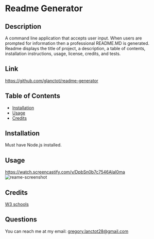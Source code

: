 # Readme Generator
## Description
A command line application that accepts user input.  When users are prompted for information then a professional README.MD is generated.  Readme displays the title of project, a description, a table of contents, installation instructions, usage, license, credits, and tests.  
## Link
https://github.com/glanctot/readme-generator
## Table of Contents
* [Installation](#Installation)
* [Usage](#Usage)
* [Credits](#Credits)
## Installation
Must have Node.js installed.
## Usage
https://watch.screencastify.com/v/DpbSn0b7c7546AlaI0ma
![reame-screenshot](https://user-images.githubusercontent.com/91084910/145429494-7fd0639e-de45-48f6-b758-59526a1045ce.JPG)
## Credits
[W3 schools](https://www.w3schools.com/)

## Questions
You can reach me at my email: gregory.lanctot28@gmail.com
    
